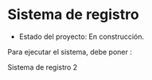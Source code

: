<h1>Sistema de registro</h1>

- Estado del proyecto: En construcción.
  
Para ejecutar el sistema, debe poner :

Sistema de registro 2

